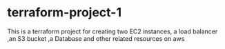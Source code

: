 # terraform-project-1
This is a terraform project for creating two EC2 instances, a load balancer ,an S3 bucket ,a Database and other related resources on aws
